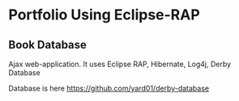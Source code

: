 # Portfolio Using Eclipse-RAP

## Book Database
Ajax web-application.
It uses  Eclipse RAP, Hibernate, Log4j, Derby Database

Database is here https://github.com/yard01/derby-database
